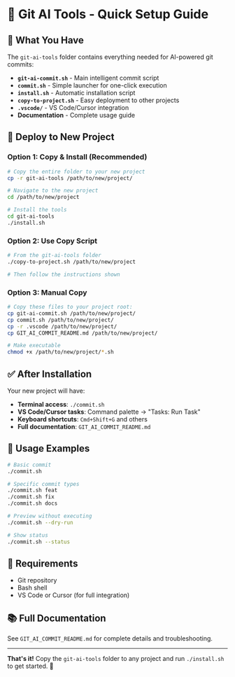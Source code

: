 # 🚀 Git AI Tools - Quick Setup Guide

## 📁 What You Have

The `git-ai-tools` folder contains everything needed for AI-powered git commits:

- **`git-ai-commit.sh`** - Main intelligent commit script
- **`commit.sh`** - Simple launcher for one-click execution
- **`install.sh`** - Automatic installation script
- **`copy-to-project.sh`** - Easy deployment to other projects
- **`.vscode/`** - VS Code/Cursor integration
- **Documentation** - Complete usage guide

## 🔄 Deploy to New Project

### Option 1: Copy & Install (Recommended)
```bash
# Copy the entire folder to your new project
cp -r git-ai-tools /path/to/new/project/

# Navigate to the new project
cd /path/to/new/project

# Install the tools
cd git-ai-tools
./install.sh
```

### Option 2: Use Copy Script
```bash
# From the git-ai-tools folder
./copy-to-project.sh /path/to/new/project

# Then follow the instructions shown
```

### Option 3: Manual Copy
```bash
# Copy these files to your project root:
cp git-ai-commit.sh /path/to/new/project/
cp commit.sh /path/to/new/project/
cp -r .vscode /path/to/new/project/
cp GIT_AI_COMMIT_README.md /path/to/new/project/

# Make executable
chmod +x /path/to/new/project/*.sh
```

## ✅ After Installation

Your new project will have:
- **Terminal access**: `./commit.sh`
- **VS Code/Cursor tasks**: Command palette → "Tasks: Run Task"
- **Keyboard shortcuts**: `Cmd+Shift+G` and others
- **Full documentation**: `GIT_AI_COMMIT_README.md`

## 🎯 Usage Examples

```bash
# Basic commit
./commit.sh

# Specific commit types
./commit.sh feat
./commit.sh fix
./commit.sh docs

# Preview without executing
./commit.sh --dry-run

# Show status
./commit.sh --status
```

## 🔧 Requirements

- Git repository
- Bash shell
- VS Code or Cursor (for full integration)

## 📚 Full Documentation

See `GIT_AI_COMMIT_README.md` for complete details and troubleshooting.

---

**That's it!** Copy the `git-ai-tools` folder to any project and run `./install.sh` to get started. 🎉
